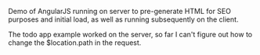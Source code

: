 Demo of AngularJS running on server to pre-generate HTML for SEO purposes and initial load, as well as running subsequently on the client.

The todo app example worked on the server, so far I can't figure out how to change the $location.path in the request.
